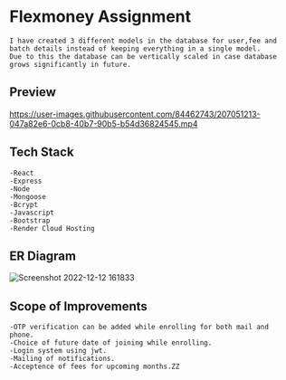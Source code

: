 # Flexmoney Assignment
    I have created 3 different models in the database for user,fee and batch details instead of keeping everything in a single model.
    Due to this the database can be vertically scaled in case database grows significantly in future.

## Preview

https://user-images.githubusercontent.com/84462743/207051213-047a82e6-0cb8-40b7-90b5-b54d36824545.mp4



## Tech Stack
    -React
    -Express
    -Node
    -Mongoose
    -Bcrypt
    -Javascript
    -Bootstrap
    -Render Cloud Hosting

## ER Diagram
![Screenshot 2022-12-12 161833](https://user-images.githubusercontent.com/84462743/207050209-ad5f10c8-d909-4ec6-ac5c-5d95c07fb183.png)


## Scope of Improvements
    -OTP verification can be added while enrolling for both mail and phone.
    -Choice of future date of joining while enrolling.
    -Login system using jwt.
    -Mailing of notifications.
    -Acceptence of fees for upcoming months.ZZ
